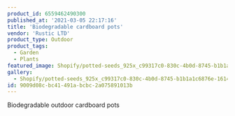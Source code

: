 ```yaml
---
product_id: 6559462490300
published_at: '2021-03-05 22:17:16'
title: 'Biodegradable cardboard pots'
vendor: 'Rustic LTD'
product_type: Outdoor
product_tags:
  - Garden
  - Plants
featured_image: Shopify/potted-seeds_925x_c99317c0-830c-4b0d-8745-b1b1a1c6876e.jpg
gallery:
  - Shopify/potted-seeds_925x_c99317c0-830c-4b0d-8745-b1b1a1c6876e-1614983827.jpg
id: 9009d08c-bc41-491a-bcbc-2a075891013b
---
```

<p>Biodegradable outdoor cardboard pots</p>